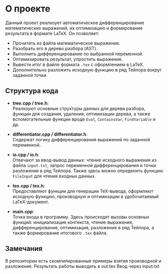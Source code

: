 # О проекте

Данный проект реализует автоматическое дифференцирование математических выражений, их оптимизацию и формирование результата в формате LaTeX. Он позволяет:

- Прочитать из файла математическое выражение.
- Разобрать его в дерево разбора (AST).
- Выполнить дифференцирование по выбранной переменной.
- Оптимизировать результат, упростить выражение.
- Вывести итог в файле формата `.tex` с оформлением в LaTeX.
- Дополнительно разложить исходную функцию в ряд Тейлора вокруг заданной точки.

## Структура кода

- **tree.cpp / tree.h**:  
  Реализуют основные структуры данных для дерева разбора, функции для создания, удаления, оптимизации дерева, а также вспомогательные функции вроде `Eval`, `ContainsVar`, `FindVariable` и др.

- **differentiator.cpp / differentiator.h**:  
  Содержат логику дифференцирования выражений по заданной переменной.

- **io.cpp / io.h**:  
  Отвечают за ввод-вывод данных: чтение исходного выражения из файла `input.txt`, запрос переменной дифференцирования и точки разложения в ряд Тейлора. Также здесь можно определить функцию `FileInput` для чтения входных данных.

- **tex.cpp / tex.h**:  
  Предоставляют функции для генерации TeX-вывода, оформляют исходную функцию, производную и оптимизации в удобочитаемый LaTeX-документ.

- **main.cpp**:  
  Точка входа в программу. Здесь происходят вызовы основных функций: инициализация контекста, чтение выражения, дифференцирование, оптимизация, разложение в ряд Тейлора, а также формирование итогового `.tex` файла.

## Замечания

В репозитории есть скомпилированные примеры взятия производной и разложения. Результать работы выводить в out.tex Ввод через input.txt
